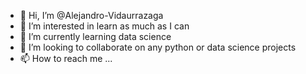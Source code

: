 - 👋 Hi, I’m @Alejandro-Vidaurrazaga
- 👀 I’m interested in learn as much as I can
- 🌱 I’m currently learning data science
- 💞️ I’m looking to collaborate on any python or data science projects
- 📫 How to reach me ...

<!---
Alejandro-Vidaurrazaga/Alejandro-Vidaurrazaga is a ✨ special ✨ repository because its `README.md` (this file) appears on your GitHub profile.
You can click the Preview link to take a look at your changes.
--->
